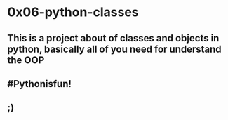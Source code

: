 # 0x06-python-classes
## This is a project about of classes and objects in python, basically all of you need for understand the OOP
## #Pythonisfun!
## ;)

